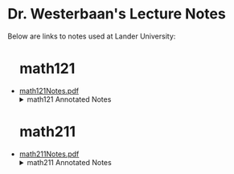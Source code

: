 <h1>Dr. Westerbaan's Lecture Notes</h1>

Below are links to notes used at Lander University:

<ul>
<h1> math121 </h1>

<li><a href="https://github.com/pwesterbaan/lander_lecture_notes/raw/main/math121Notes.pdf">math121Notes.pdf</a></li>

<details name="annotated_notes">
  <summary>math121 Annotated Notes</summary>

<ul>
<li><a href="https://github.com/pwesterbaan/lander_lecture_notes/raw/main/math121_NoteKeys/annotated_notes/mathApp_harshbarger_1p1_annotated.pdf">mathApp_harshbarger_1p1_annotated.pdf</a></li>

<li><a href="https://github.com/pwesterbaan/lander_lecture_notes/raw/main/math121_NoteKeys/annotated_notes/mathApp_harshbarger_1p3_annotated.pdf">mathApp_harshbarger_1p3_annotated.pdf</a></li>

<li><a href="https://github.com/pwesterbaan/lander_lecture_notes/raw/main/math121_NoteKeys/annotated_notes/mathApp_harshbarger_1p4_annotated.pdf">mathApp_harshbarger_1p4_annotated.pdf</a></li>

<li><a href="https://github.com/pwesterbaan/lander_lecture_notes/raw/main/math121_NoteKeys/annotated_notes/mathApp_harshbarger_1p5_annotated.pdf">mathApp_harshbarger_1p5_annotated.pdf</a></li>

<li><a href="https://github.com/pwesterbaan/lander_lecture_notes/raw/main/math121_NoteKeys/annotated_notes/mathApp_harshbarger_1p6_annotated.pdf">mathApp_harshbarger_1p6_annotated.pdf</a></li>

<li><a href="https://github.com/pwesterbaan/lander_lecture_notes/raw/main/math121_NoteKeys/annotated_notes/mathApp_harshbarger_4p1_annotated.pdf">mathApp_harshbarger_4p1_annotated.pdf</a></li>

</ul>
</details>


<h1> math211 </h1>

<li><a href="https://github.com/pwesterbaan/lander_lecture_notes/raw/main/math211Notes.pdf">math211Notes.pdf</a></li>

<details name="annotated_notes">
  <summary>math211 Annotated Notes</summary>

<ul>
<li><a href="https://github.com/pwesterbaan/lander_lecture_notes/raw/main/math211_NoteKeys/annotated_notes/math211Notes_1p1_annotated.pdf">math211Notes_1p1_annotated.pdf</a></li>

<li><a href="https://github.com/pwesterbaan/lander_lecture_notes/raw/main/math211_NoteKeys/annotated_notes/math211Notes_1p2_1p4_1p5_annotated.pdf">math211Notes_1p2_1p4_1p5_annotated.pdf</a></li>

<li><a href="https://github.com/pwesterbaan/lander_lecture_notes/raw/main/math211_NoteKeys/annotated_notes/math211Notes_2p1_2p2_2p3_annotated.pdf">math211Notes_2p1_2p2_2p3_annotated.pdf</a></li>

<li><a href="https://github.com/pwesterbaan/lander_lecture_notes/raw/main/math211_NoteKeys/annotated_notes/math211Notes_2p4_2p5_annotated.pdf">math211Notes_2p4_2p5_annotated.pdf</a></li>

<li><a href="https://github.com/pwesterbaan/lander_lecture_notes/raw/main/math211_NoteKeys/annotated_notes/math211Notes_3p1_annotated.pdf">math211Notes_3p1_annotated.pdf</a></li>

<li><a href="https://github.com/pwesterbaan/lander_lecture_notes/raw/main/math211_NoteKeys/annotated_notes/math211Notes_3p2_3p3_annotated.pdf">math211Notes_3p2_3p3_annotated.pdf</a></li>

<li><a href="https://github.com/pwesterbaan/lander_lecture_notes/raw/main/math211_NoteKeys/annotated_notes/math211Notes_3p4_3p5_annotated.pdf">math211Notes_3p4_3p5_annotated.pdf</a></li>

</ul>
</details>


</ul>